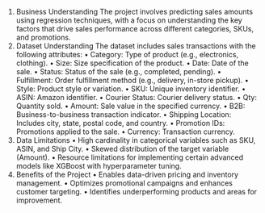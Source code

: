 1.	Business Understanding
    The project involves predicting sales amounts using regression techniques, with a focus on understanding the key factors that drive sales performance across different categories, SKUs, and promotions.
2.	 Dataset Understanding
    The dataset includes sales transactions with the following attributes:
          • Category: Type of product (e.g., electronics, clothing).
          • Size: Size specification of the product.
          •	Date: Date of the sale.
          •	Status: Status of the sale (e.g., completed, pending).
          •	Fulfillment: Order fulfillment method (e.g., delivery, in-store pickup).
          •	Style: Product style or variation.
          •	SKU: Unique inventory identifier.
          •	ASIN: Amazon identifier.
          •	Courier Status: Courier delivery status.
          •	Qty: Quantity sold.
          •	Amount: Sale value in the specified currency.
          •	B2B: Business-to-business transaction indicator.
          •	Shipping Location: Includes city, state, postal code, and country.
          •	Promotion IDs: Promotions applied to the sale.
          •	Currency: Transaction currency.
3.	Data Limitations
      •	High cardinality in categorical variables such as SKU, ASIN, and Ship City.
      •	Skewed distribution of the target variable (Amount).
      •	Resource limitations for implementing certain advanced models like XGBoost with hyperparameter tuning.
4.	Benefits of the Project
      •	Enables data-driven pricing and inventory management.
      •	Optimizes promotional campaigns and enhances customer targeting.
      •	Identifies underperforming products and areas for improvement.
